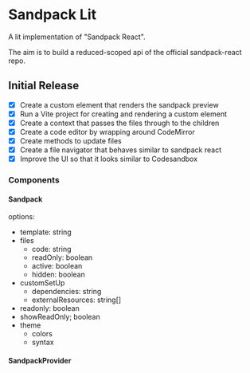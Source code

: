 # Sandpack Lit

A lit implementation of "Sandpack React".

The aim is to build a reduced-scoped api of the official sandpack-react repo.

## Initial Release

- [x] Create a custom element that renders the sandpack preview
- [x] Run a Vite project for creating and rendering a custom element
- [x] Create a context that passes the files through to the children
- [x] Create a code editor by wrapping around CodeMirror
- [x] Create methods to update files
- [x] Create a file navigator that behaves similar to sandpack react
- [x] Improve the UI so that it looks similar to Codesandbox

### Components

#### Sandpack

options:

- template: string
- files
  - code: string
  - readOnly: boolean
  - active: boolean
  - hidden: boolean
- customSetUp
  - dependencies: string
  - externalResources: string[]
- readonly: boolean
- showReadOnly; boolean
- theme
  - colors
  - syntax

#### SandpackProvider
